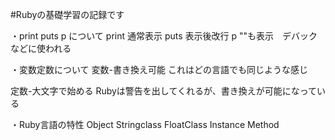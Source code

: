 #Rubyの基礎学習の記録です

・print puts p について
print 通常表示
puts 表示後改行
p ""も表示　デバックなどに使われる

・変数定数について
変数-書き換え可能
これはどの言語でも同じような感じ

定数-大文字で始める
Rubyは警告を出してくれるが、書き換えが可能になっている

・Ruby言語の特性
Object
Stringclass
FloatClass
Instance
Method
